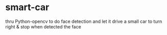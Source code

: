 # smart-car
thru Python-opencv to do face detection and let it drive a small car to turn right &amp; stop when detected the face
